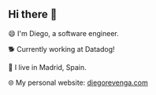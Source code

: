 ## Hi there 👋

<!--
**DiegoRevenga/DiegoRevenga** is a ✨ _special_ ✨ repository because its `README.md` (this file) appears on your GitHub profile.

Here are some ideas to get you started:

- 🔭 I’m currently working on ...
- 🌱 I’m currently learning ...
- 👯 I’m looking to collaborate on ...
- 🤔 I’m looking for help with ...
- 💬 Ask me about ...
- 📫 How to reach me: ...
- 😄 Pronouns: ...
- ⚡ Fun fact: ...
-->

😄 I'm Diego, a software engineer.

🐕 Currently working at Datadog!

📌 I live in Madrid, Spain.

🌐 My personal website: [diegorevenga.com](https://www.diegorevenga.com)
